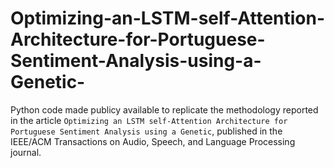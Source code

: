 # Optimizing-an-LSTM-self-Attention-Architecture-for-Portuguese-Sentiment-Analysis-using-a-Genetic-
Python code made publicy available to replicate the methodology reported in the article `Optimizing an LSTM self-Attention Architecture for Portuguese Sentiment Analysis using a Genetic`, published in the IEEE/ACM Transactions on Audio, Speech, and Language Processing journal.
